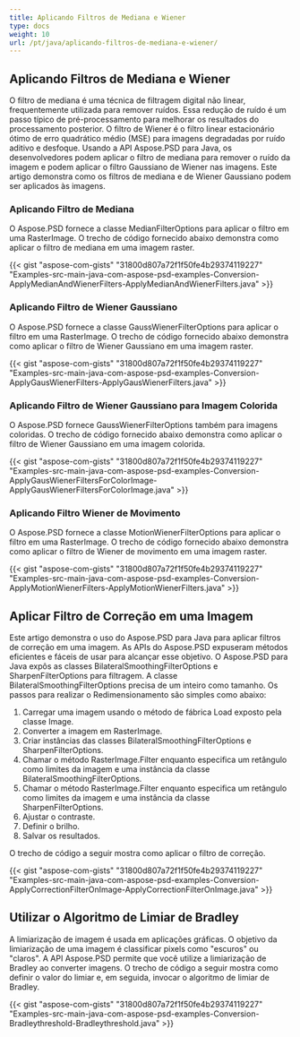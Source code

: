 ```yaml
---
title: Aplicando Filtros de Mediana e Wiener
type: docs
weight: 10
url: /pt/java/aplicando-filtros-de-mediana-e-wiener/
---
```


## **Aplicando Filtros de Mediana e Wiener**
O filtro de mediana é uma técnica de filtragem digital não linear, frequentemente utilizada para remover ruídos. Essa redução de ruído é um passo típico de pré-processamento para melhorar os resultados do processamento posterior. O filtro de Wiener é o filtro linear estacionário ótimo de erro quadrático médio (MSE) para imagens degradadas por ruído aditivo e desfoque. Usando a API Aspose.PSD para Java, os desenvolvedores podem aplicar o filtro de mediana para remover o ruído da imagem e podem aplicar o filtro Gaussiano de Wiener nas imagens. Este artigo demonstra como os filtros de mediana e de Wiener Gaussiano podem ser aplicados às imagens.
### **Aplicando Filtro de Mediana**
O Aspose.PSD fornece a classe MedianFilterOptions para aplicar o filtro em uma RasterImage. O trecho de código fornecido abaixo demonstra como aplicar o filtro de mediana em uma imagem raster.

{{< gist "aspose-com-gists" "31800d807a72f1f50fe4b29374119227" "Examples-src-main-java-com-aspose-psd-examples-Conversion-ApplyMedianAndWienerFilters-ApplyMedianAndWienerFilters.java" >}}
### **Aplicando Filtro de Wiener Gaussiano**
O Aspose.PSD fornece a classe GaussWienerFilterOptions para aplicar o filtro em uma RasterImage. O trecho de código fornecido abaixo demonstra como aplicar o filtro de Wiener Gaussiano em uma imagem raster.

{{< gist "aspose-com-gists" "31800d807a72f1f50fe4b29374119227" "Examples-src-main-java-com-aspose-psd-examples-Conversion-ApplyGausWienerFilters-ApplyGausWienerFilters.java" >}}
### **Aplicando Filtro de Wiener Gaussiano para Imagem Colorida**
O Aspose.PSD fornece GaussWienerFilterOptions também para imagens coloridas. O trecho de código fornecido abaixo demonstra como aplicar o filtro de Wiener Gaussiano em uma imagem colorida.

{{< gist "aspose-com-gists" "31800d807a72f1f50fe4b29374119227" "Examples-src-main-java-com-aspose-psd-examples-Conversion-ApplyGausWienerFiltersForColorImage-ApplyGausWienerFiltersForColorImage.java" >}}
### **Aplicando Filtro Wiener de Movimento**
O Aspose.PSD fornece a classe MotionWienerFilterOptions para aplicar o filtro em uma RasterImage. O trecho de código fornecido abaixo demonstra como aplicar o filtro de Wiener de movimento em uma imagem raster.

{{< gist "aspose-com-gists" "31800d807a72f1f50fe4b29374119227" "Examples-src-main-java-com-aspose-psd-examples-Conversion-ApplyMotionWienerFilters-ApplyMotionWienerFilters.java" >}}
## **Aplicar Filtro de Correção em uma Imagem**
Este artigo demonstra o uso do Aspose.PSD para Java para aplicar filtros de correção em uma imagem. As APIs do Aspose.PSD expuseram métodos eficientes e fáceis de usar para alcançar esse objetivo. O Aspose.PSD para Java expôs as classes BilateralSmoothingFilterOptions e SharpenFilterOptions para filtragem. A classe BilateralSmoothingFilterOptions precisa de um inteiro como tamanho. Os passos para realizar o Redimensionamento são simples como abaixo:


1. Carregar uma imagem usando o método de fábrica Load exposto pela classe Image.
1. Converter a imagem em RasterImage.
1. Criar instâncias das classes BilateralSmoothingFilterOptions e SharpenFilterOptions.
1. Chamar o método RasterImage.Filter enquanto especifica um retângulo como limites da imagem e uma instância da classe BilateralSmoothingFilterOptions.
1. Chamar o método RasterImage.Filter enquanto especifica um retângulo como limites da imagem e uma instância da classe SharpenFilterOptions.
1. Ajustar o contraste.
1. Definir o brilho.
1. Salvar os resultados.

O trecho de código a seguir mostra como aplicar o filtro de correção.

{{< gist "aspose-com-gists" "31800d807a72f1f50fe4b29374119227" "Examples-src-main-java-com-aspose-psd-examples-Conversion-ApplyCorrectionFilterOnImage-ApplyCorrectionFilterOnImage.java" >}}
## **Utilizar o Algoritmo de Limiar de Bradley**
A limiarização de imagem é usada em aplicações gráficas. O objetivo da limiarização de uma imagem é classificar pixels como "escuros" ou "claros". A API Aspose.PSD permite que você utilize a limiarização de Bradley ao converter imagens. O trecho de código a seguir mostra como definir o valor do limiar e, em seguida, invocar o algoritmo de limiar de Bradley.

{{< gist "aspose-com-gists" "31800d807a72f1f50fe4b29374119227" "Examples-src-main-java-com-aspose-psd-examples-Conversion-Bradleythreshold-Bradleythreshold.java" >}}
